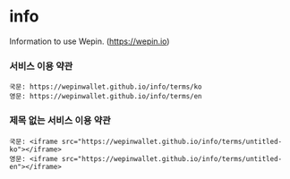 # info

Information to use Wepin. (https://wepin.io)

### **서비스 이용 약관**

```
국문: https://wepinwallet.github.io/info/terms/ko
영문: https://wepinwallet.github.io/info/terms/en
```

### 제목 없는 서비스 이용 약관

```
국문: <iframe src="https://wepinwallet.github.io/info/terms/untitled-ko"></iframe>
영문: <iframe src="https://wepinwallet.github.io/info/terms/untitled-en"></iframe>
```
